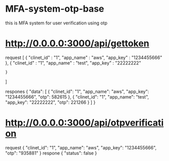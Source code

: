# MFA-system-otp-base
this is MFA system for user verification using otp

# http://0.0.0.0:3000/api/gettoken
request 
[
	{
		"clinet_id" : "1",
		"app_name" : "aws",
		"app_key" : "1234455666"
	},
	{
		"clinet_id" : "1",
		"app_name" : "test",
		"app_key" : "22222222"

	}
]

respones 
{
    "data": [
        {
            "clinet_id": "1",
            "app_name": "aws",
            "app_key": "1234455666",
            "otp": 582615
        },
        {
            "clinet_id": "1",
            "app_name": "test",
            "app_key": "22222222",
            "otp": 221266
        }
    ]
}


# http://0.0.0.0:3000/api/otpverification
request
{
    "clinet_id": "1",
    "app_name": "aws",
    "app_key": "1234455666",
    "otp": "935881"
}
respone 
{
    "status": false
}




